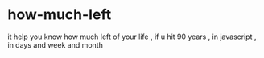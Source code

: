 # how-much-left
it help you know how much left of your life , if u hit 90 years , in javascript , in days and week and month 
